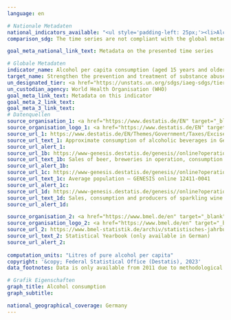 ```yaml
---
language: en    

# Nationale Metadaten    
national_indicators_available: "<ul style='padding-left: 25px;'><li>Alcohol consumption (by UN factors)</li> <li> Alcohol consumption (by national factors)</li></ul>"    
comparison_sdg: The time series are not compliant with the global metadata, but provide additional information.    

goal_meta_national_link_text: Metadata on the presented time series    

# Globale Metadaten    
indicator_name: Alcohol per capita consumption (aged 15 years and older) within a calendar year in litres of pure alcohol    
target_name: Strengthen the prevention and treatment of substance abuse, including narcotic drug abuse and harmful use of alcohol    
un_designated_tier: <a href="https://unstats.un.org/sdgs/iaeg-sdgs/tier-classification/" title="Click here for more information on the UN tier classification."  target="_blank" onclick="return confirm_alert(this);">Tier I</a>    
un_custodian_agency: World Health Organisation (WHO)    
goal_meta_link_text: Metadata on this indicator    
goal_meta_2_link_text:     
goal_meta_3_link_text:         
# Datenquellen
source_organisation_1: <a href="https://www.destatis.de/EN" target="_blank"> Federal Statistical Office (Destatis) </a>
source_organisation_logo_1: <a href="https://www.destatis.de/EN" target="_blank"><img src="https://g205sdgs.github.io/sdg-indicators/public/OrgImgEn/destatis.png" alt="Logo destatis" style="height:60px; width:148px"/></a>
source_url_1: https://www.destatis.de/EN/Themes/Government/Taxes/Excise-Duties/Tables/approximate-consumption-alcoholic-beverages.html
source_url_text_1: Approximate consumption of alcoholic beverages in Germany
source_url_alert_1: 
source_url_1b: https://www-genesis.destatis.de/genesis//online?operation=table&code=73421-0001&bypass=true&language=en
source_url_text_1b: Sales of beer, breweries in operation, consumption of beer – GENESIS online 73421-0001
source_url_alert_1b: 
source_url_1c: https://www-genesis.destatis.de/genesis//online?operation=table&code=12411-0041&bypass=true&levelindex=1&levelid=1639396599054#abreadcrumb
source_url_text_1c: Average population – GENESIS online 12411-0041
source_url_alert_1c: 
source_url_1d: https://www-genesis.destatis.de/genesis//online?operation=table&code=73423-0001&bypass=true&language=en
source_url_text_1d: Sales, consumption and producers of sparkling wine – GENESIS online 73423-0001
source_url_alert_1d: 

source_organisation_2: <a href="https://www.bmel.de/en" target="_blank" onclick="return confirm_alert('');"> Federal Ministry of Food and Agriculture </a>
source_organisation_logo_2: <a href="https://www.bmel.de/en" target="_blank" onclick="return confirm_alert('');"><img src="https://g205sdgs.github.io/sdg-indicators/public/OrgImgEn/bmel.png" alt="Logo bmel" style="height:60px; width:148px"/></a>
source_url_2: https://www.bmel-statistik.de/archiv/statistisches-jahrbuch
source_url_text_2: Statistical Yearbook (only available in German)
source_url_alert_2: 
    
computation_units: "Litres of pure alcohol per capita"    
copyright: '&copy; Federal Statistical Office (Destatis), 2023'    
data_footnotes: Data is only available from 2011 due to methodological changes.<br>•  2021 preliminary data.    

# Grafik Eigenschaften    
graph_title: Alcohol consumption
graph_subtitle:     

national_geographical_coverage: Germany    
---
```


<span></span>